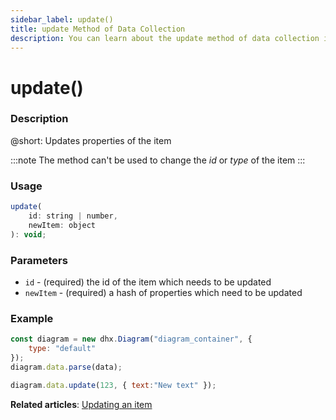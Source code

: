 ```yaml
---
sidebar_label: update()
title: update Method of Data Collection
description: You can learn about the update method of data collection in the documentation of the DHTMLX JavaScript Diagram library. Browse developer guides and API reference, try out code examples and live demos, and download a free 30-day evaluation version of DHTMLX Diagram.
---
```


# update()

### Description

@short: Updates properties of the item

:::note
The method can't be used to change the *id* or *type* of the item
:::

### Usage

~~~js
update(
    id: string | number, 
    newItem: object
): void;
~~~

### Parameters

- `id` - (required) the id of the item which needs to be updated
- `newItem` - (required) a hash of properties which need to be updated

### Example

~~~js {6}
const diagram = new dhx.Diagram("diagram_container", {
    type: "default"
});
diagram.data.parse(data);

diagram.data.update(123, { text:"New text" });
~~~

**Related articles**:  [Updating an item](../../../guides/manipulating_items/#updating-an-item)
